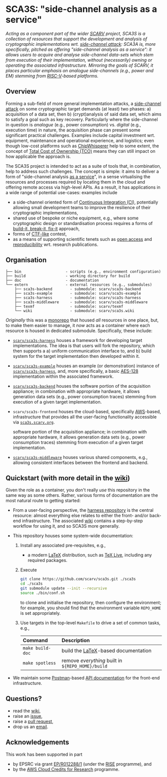 # SCA3S: "side-channel analysis as a service"

<!--- -------------------------------------------------------------------- --->

*Acting as a component part of the wider
[SCARV](https://www.scarv.org)
project,
SCA3S is a collection of resources that support the development 
and analysis of cryptographic implementations wrt.
[side-channel attack](https://en.wikipedia.org/wiki/Side-channel_attack):
SCA3A is, more specifically, pitched as offering
"side-channel analysis as a service":
it allows users to acquire and analyse side-channel data-sets which stem 
from execution of their implementation, without (necessarily) owning or 
operating the associated infrastructure.
Mirroring the goals of SCARV, it places particular emphasis on analogue 
side-channels (e.g., power and EM) stemming from
[RISC-V](https://riscv.org)-based
platforms.*

<!--- -------------------------------------------------------------------- --->

## Overview

Forming a sub-field of more general implementation attacks, a
[side-channel attack](https://en.wikipedia.org/wiki/Side-channel_attack)
on some cryptographic target demands (at least) two phases:
a) acquisition of a data set,
   then
b) (crypt)analysis of said data set, which aims to satisfy a
   goal such as key recovery.
Particularly where the side-channel in question is
*analogue* (e.g., power consumption)
vs.
 *digital* (e.g., execution time)
in nature, the acquisition phase can present some significant
practical challenges.  Examples include
capital investment wrt. equipment, maintenance and operational experience, and logistics;
even though low-cost platforms such as
[ChipWhisperer](https://newae.com/tools/chipwhisperer)
help to some extent, the concept of
[Total Cost of Ownership (TCO)](https://en.wikipedia.org/wiki/Total_cost_of_ownership)
means they can still impact on how applicable the approach is.

The SCA3S project is intended to act as a suite of tools that, 
in combination, help to address such challenges.  The concept 
is simple: it aims to deliver a form of
"side-channel analysis [as a service](https://en.wikipedia.org/wiki/As_a_service)",
in a sense virtualising the resources and processes required
by locating them in the cloud and offering remote access via
high-level APIs.  As a result, it has applications in a wide
range of potential use-cases: examples include

- a side-channel oriented form of
  [Continuous Integration (CI)](https://en.wikipedia.org/wiki/Continuous_integration),
  potentially allowing small development teams to improve the
  resilience of their cryptographic implementations,
- shared use of bespoke or niche equipment, e.g., where some
  cryptographic design or standardisation process requires a
  forms of
  [build-it, break-it, fix-it](https://builditbreakit.org) 
  approach,
- forms of
  [CTF-like](https://en.wikipedia.org/wiki/Capture_the_flag#Computer_security)
  contest,
- as a means of supporting scientific tenets such as
  [open access](https://en.wikipedia.org/wiki/Open_access)
  and
  [reproducibility](https://en.wikipedia.org/wiki/Reproducibility)
  wrt. research publications.

<!--- -------------------------------------------------------------------- --->

## Organisation

```
├── bin                    - scripts (e.g., environment configuration)
├── build                  - working directory for build
├── doc                    - documentation
└── extern                 - external resources (e.g., submodules)
    ├── sca3s-backend        - submodule: scarv/sca3s-backend
    ├── sca3s-example        - submodule: scarv/sca3s-example
    ├── sca3s-harness        - submodule: scarv/sca3s-harness
    ├── sca3s-middleware     - submodule: scarv/sca3s-middleware
    ├── texmf                - submodule: scarv/texmf
    └── wiki                 - submodule: scarv/sca3s.wiki
```

*Originally* this was a 
[monorepo](https://en.wikipedia.org/wiki/Monorepo)
that housed *all* resources in one place, but, to make them easier to 
manage, it *now* acts as a container where each resource is housed in 
dedicated submodule.  Specifically, these include:

- [`scarv/sca3s-harness`](https://github.com/scarv/sca3s-harness)
  houses a
  framework for developing target implementations.  The idea is
  that users will fork the repository, which then supports a
  a) uniform communication interface to,
     and
  b) build system for
  the target implementation then developed within it.

- [`scarv/sca3s-example`](https://github.com/scarv/sca3s-example)
  houses an 
  example (or demonstration) instance of
  [`scarv/sca3s-harness`](https://github.com/scarv/sca3s-harness),
  and, more specifically, a basic 
  [AES-128](https://en.wikipedia.org/wiki/Advanced_Encryption_Standard)
  implementation within the associated framework.

- [`scarv/sca3s-backend`](https://github.com/scarv/sca3s-backend)
  houses the
  software portion of the acquisition appliance; in combination
  with appropriate hardware, it allows generation data sets
  (e.g., power consumption traces)
  stemming from execution of a given target implementation.

- `scarv/sca3s-frontend`
  houses the
  cloud-based, specifically
  [AWS](https://aws.amazon.com)-based,
  infrastructure that provides all the user-facing functionality
  accessible via
  [`sca3s.scarv.org`](https://sca3s.scarv.org).

  software portion of the acquisition appliance; in combination
  with appropriate hardware, it allows generation data sets
  (e.g., power consumption traces)
  stemming from execution of a given target implementation.

- [`scarv/sca3s-middleware`](https://github.com/scarv/sca3s-middleware)
  houses various
  shared components, e.g., allowing consistent interfaces between 
  the frontend and backend.

<!--- -------------------------------------------------------------------- --->

## Quickstart (with more detail in the [wiki](https://github.com/scarv/sca3s/wiki))

Given the role as a container, you don't really *use* this repository in
the same way as some others.  Rather, various forms of documentation are
the most natural route to getting started:

- From a user-facing perspective, the 
  [harness repository](https://github.com/scarv/sca3s-harness)
  is the central resource: almost everything else relates to either the front- 
  and/or back-end infrastructure.
  The associated
  [wiki](https://github.com/scarv/sca3s-harness/wiki)
  contains a step-by-step workflow for using it, and so SCA3S more generally.

- This repository houses some system-wide documentation:

  1. Install any associated pre-requisites, e.g.,
  
     - a modern 
       [LaTeX](https://www.latex-project.org)
       distribution,
       such as
       [TeX Live](https://www.tug.org/texlive),
       including any required packages.
  
  2. Execute
  
     ```sh
     git clone https://github.com/scarv/sca3s.git ./sca3s
     cd ./sca3s
     git submodule update --init --recursive
     source ./bin/conf.sh
     ```
  
     to clone and initialise the repository,
     then configure the environment;
     for example, you should find that the environment variable
     `REPO_HOME`
     is set appropriately.
  
  3. Use targets in the top-level `Makefile` to drive a set of
     common tasks, e.g.,
  
     | Command                   | Description                                                                          |
     | :------------------------ | :----------------------------------------------------------------------------------- |
     | `make build-doc`          | build the [LaTeX](https://www.latex-project.org)-based documentation                 |
     | `make spotless`           | remove *everything* built in `${REPO_HOME}/build`                                    |
  
- We maintain some 
  [Postman](https://www.postman.com)-based 
  [API documentation](https://documenter.getpostman.com/view/2245984/SzfCV6Nk)
  for the front-end infrastructure.

<!--- -------------------------------------------------------------------- --->

## Questions?

- read the
  [wiki](https://github.com/scarv/sca3s/wiki),
- raise an
  [issue](https://github.com/scarv/sca3s/issues),
- raise a
  [pull request](https://github.com/scarv/sca3s/pulls),
- drop us an 
  [email](mailto:sca3s@scarv.org).

<!--- -------------------------------------------------------------------- --->

## Acknowledgements

This work has been supported in part 

- by EPSRC via grant 
  [EP/R012288/1](https://gow.epsrc.ukri.org/NGBOViewGrant.aspx?GrantRef=EP/R012288/1) (under the [RISE](https://www.ukrise.org) programme), 
  and 
- by the
  [AWS Cloud Credits for Research](https://aws.amazon.com/research-credits)
  programme.

<!--- -------------------------------------------------------------------- --->
